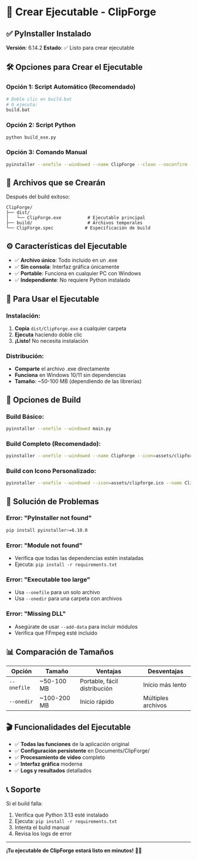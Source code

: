 # 🚀 Crear Ejecutable - ClipForge

## ✅ PyInstaller Instalado

**Versión**: 6.14.2
**Estado**: ✅ Listo para crear ejecutable

## 🛠️ Opciones para Crear el Ejecutable

### Opción 1: Script Automático (Recomendado)
```bash
# Doble clic en build.bat
# O ejecuta:
build.bat
```

### Opción 2: Script Python
```bash
python build_exe.py
```

### Opción 3: Comando Manual
```bash
pyinstaller --onefile --windowed --name ClipForge --clean --noconfirm --add-data "config;config" --add-data "gui;gui" --add-data "processor;processor" --add-data "utils;utils" main.py
```

## 📁 Archivos que se Crearán

Después del build exitoso:
```
ClipForge/
├── dist/
│   └── ClipForge.exe          # Ejecutable principal
├── build/                     # Archivos temporales
└── ClipForge.spec            # Especificación de build
```

## ⚙️ Características del Ejecutable

- ✅ **Archivo único**: Todo incluido en un .exe
- ✅ **Sin consola**: Interfaz gráfica únicamente
- ✅ **Portable**: Funciona en cualquier PC con Windows
- ✅ **Independiente**: No requiere Python instalado

## 🎯 Para Usar el Ejecutable

### Instalación:
1. **Copia** `dist/ClipForge.exe` a cualquier carpeta
2. **Ejecuta** haciendo doble clic
3. **¡Listo!** No necesita instalación

### Distribución:
- **Comparte** el archivo .exe directamente
- **Funciona** en Windows 10/11 sin dependencias
- **Tamaño**: ~50-100 MB (dependiendo de las librerías)

## 🔧 Opciones de Build

### Build Básico:
```bash
pyinstaller --onefile --windowed main.py
```

### Build Completo (Recomendado):
```bash
pyinstaller --onefile --windowed --name ClipForge --icon=assets/clipforge.ico --clean --noconfirm --add-data "config;config" --add-data "gui;gui" --add-data "processor;processor" --add-data "utils;utils" main.py
```

### Build con Icono Personalizado:
```bash
pyinstaller --onefile --windowed --icon=assets/clipforge.ico --name ClipForge main.py
```

## 🐛 Solución de Problemas

### Error: "PyInstaller not found"
```bash
pip install pyinstaller>=6.10.0
```

### Error: "Module not found"
- Verifica que todas las dependencias estén instaladas
- Ejecuta: `pip install -r requirements.txt`

### Error: "Executable too large"
- Usa `--onefile` para un solo archivo
- Usa `--onedir` para una carpeta con archivos

### Error: "Missing DLL"
- Asegúrate de usar `--add-data` para incluir módulos
- Verifica que FFmpeg esté incluido

## 📊 Comparación de Tamaños

| Opción | Tamaño | Ventajas | Desventajas |
|--------|--------|----------|-------------|
| `--onefile` | ~50-100 MB | Portable, fácil distribución | Inicio más lento |
| `--onedir` | ~100-200 MB | Inicio rápido | Múltiples archivos |

## 🎬 Funcionalidades del Ejecutable

- ✅ **Todas las funciones** de la aplicación original
- ✅ **Configuración persistente** en Documents/ClipForge/
- ✅ **Procesamiento de video** completo
- ✅ **Interfaz gráfica** moderna
- ✅ **Logs y resultados** detallados

## 📞 Soporte

Si el build falla:
1. Verifica que Python 3.13 esté instalado
2. Ejecuta: `pip install -r requirements.txt`
3. Intenta el build manual
4. Revisa los logs de error

---

**¡Tu ejecutable de ClipForge estará listo en minutos!** 🚀✨ 
